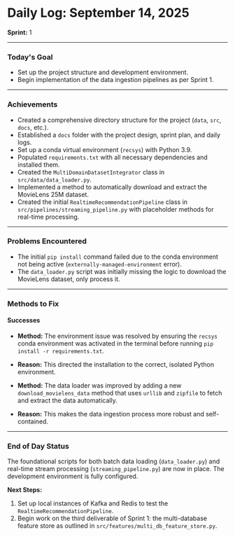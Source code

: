 # Daily Log: September 14, 2025

**Sprint:** 1

---

### Today's Goal

- Set up the project structure and development environment.
- Begin implementation of the data ingestion pipelines as per Sprint 1.

---

### Achievements

- Created a comprehensive directory structure for the project (`data`, `src`, `docs`, etc.).
- Established a `docs` folder with the project design, sprint plan, and daily logs.
- Set up a conda virtual environment (`recsys`) with Python 3.9.
- Populated `requirements.txt` with all necessary dependencies and installed them.
- Created the `MultiDomainDatasetIntegrator` class in `src/data/data_loader.py`.
- Implemented a method to automatically download and extract the MovieLens 25M dataset.
- Created the initial `RealtimeRecommendationPipeline` class in `src/pipelines/streaming_pipeline.py` with placeholder methods for real-time processing.

---

### Problems Encountered

- The initial `pip install` command failed due to the conda environment not being active (`externally-managed-environment` error).
- The `data_loader.py` script was initially missing the logic to download the MovieLens dataset, only process it.

---

### Methods to Fix

#### Successes

- **Method:** The environment issue was resolved by ensuring the `recsys` conda environment was activated in the terminal before running `pip install -r requirements.txt`.
- **Reason:** This directed the installation to the correct, isolated Python environment.

- **Method:** The data loader was improved by adding a new `download_movielens_data` method that uses `urllib` and `zipfile` to fetch and extract the data automatically.
- **Reason:** This makes the data ingestion process more robust and self-contained.

---

### End of Day Status

The foundational scripts for both batch data loading (`data_loader.py`) and real-time stream processing (`streaming_pipeline.py`) are now in place. The development environment is fully configured.

**Next Steps:**

1.  Set up local instances of Kafka and Redis to test the `RealtimeRecommendationPipeline`.
2.  Begin work on the third deliverable of Sprint 1: the multi-database feature store as outlined in `src/features/multi_db_feature_store.py`.
